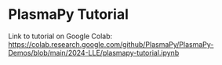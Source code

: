 # PlasmaPy Tutorial

Link to tutorial on Google Colab: https://colab.research.google.com/github/PlasmaPy/PlasmaPy-Demos/blob/main/2024-LLE/plasmapy-tutorial.ipynb
